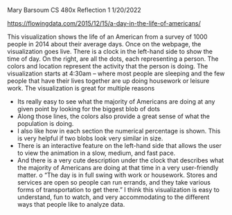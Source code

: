 Mary Barsoum
CS 480x
Reflection 1
1/20/2022

https://flowingdata.com/2015/12/15/a-day-in-the-life-of-americans/

This visualization shows the life of an American from a survey of 1000 people in 2014 about their average days. 
Once on the webpage, the visualization goes live. There is a clock in the left-hand side to show the time of day. On the right, are all the dots, each representing a person. The colors and location represent the activity that the person is doing. 
The visualization starts at 4:30am – where most people are sleeping and the few people that have their lives together are up doing housework or leisure work. 
The visualization is great for multiple reasons
-	Its really easy to see what the majority of Americans are doing at any given point by looking for the biggest blob of dots
-	Along those lines, the colors also provide a great sense of what the population is doing. 
-	I also like how in each section the numerical percentage is shown. This is very helpful if two blobs look very similar in size. 
-	There is an interactive feature on the left-hand side that allows the user to view the animation in a slow, medium, and fast pace. 
-	And there is a very cute description under the clock that describes what the majority of Americans are doing at that time in a very user-friendly matter. 
o	“The day is in full swing with work or housework. Stores and services are open so people can run errands, and they take various forms of transportation to get there.”
I think this visualization is easy to understand, fun to watch, and very accommodating to the different ways that people like to analyze data. 
